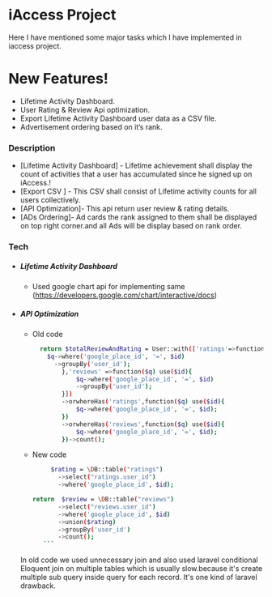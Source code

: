# iAccess Project 



Here I have mentioned some major tasks which I have implemented in iaccess project.


# New Features!


  - Lifetime Activity Dashboard.
  - User Rating & Review Api optimization.
  - Export Lifetime Activity Dashboard user data as a CSV file.
  - Advertisement ordering based on it’s rank.


### Description


* [Lifetime Activity Dashboard] - Lifetime achievement shall display the count of activities that a user has accumulated since he signed up on iAccess.!
* [Export CSV ] - This CSV shall consist of Lifetime activity counts for all users collectively.
* [API Optimization]- This api return user review & rating details.
* [ADs Ordering]- Ad cards the rank assigned to them shall be displayed on top right corner.and all Ads will be display based on rank order.



### Tech

- ##### Lifetime Activity Dashboard
  - Used google chart api for implementing same (https://developers.google.com/chart/interactive/docs)
  
- ##### API Optimization
   - Old code
        ```sh
          return $totalReviewAndRating = User::with(['ratings'=>function($q) use($id){
            $q->where('google_place_id', '=', $id)
              ->groupBy('user_id');
                },'reviews' =>function($q) use($id){
                    $q->where('google_place_id', '=', $id)
                    ->groupBy('user_id');
                }])
                ->orwhereHas('ratings',function($q) use($id){
                    $q->where('google_place_id', '=', $id);
                })
                ->orwhereHas('reviews',function($q) use($id){
                    $q->where('google_place_id', '=', $id);
                })->count();
        ```
    - New code 
         ```sh
              $rating = \DB::table("ratings")
                ->select("ratings.user_id")
                ->where('google_place_id', $id);

        return  $review = \DB::table("reviews")
                ->select("reviews.user_id")
                ->where('google_place_id', $id)
                ->union($rating)
                ->groupBy('user_id')
                ->count(); 
            ```
    
   In old code we used unnecessary join and also used laravel conditional Eloquent join on multiple tables which is usually slow.because it's create multiple sub query inside query for each record. It's one kind of laravel drawback. 







 










 
 


